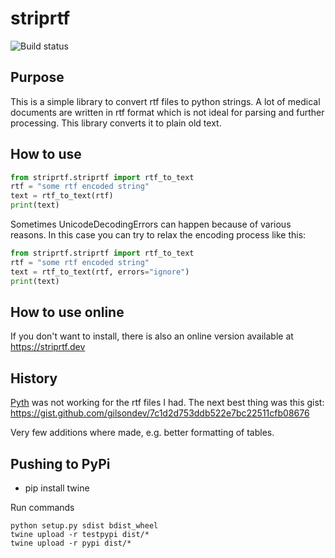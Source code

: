 # striprtf
![Build status](https://github.com/joshy/striprtf/workflows/striprtf%20build/badge.svg)

## Purpose
This is a simple library to convert rtf files to python strings. A lot of
medical documents are written in rtf format which is not ideal for parsing
and further processing. This library converts it to plain old text.

## How to use
```python
from striprtf.striprtf import rtf_to_text
rtf = "some rtf encoded string"
text = rtf_to_text(rtf)
print(text)
```
Sometimes UnicodeDecodingErrors can happen because of various reasons.
In this case you can try to relax the encoding process like this:
```python
from striprtf.striprtf import rtf_to_text
rtf = "some rtf encoded string"
text = rtf_to_text(rtf, errors="ignore")
print(text)
```

## How to use online
If you don't want to install, there is also an online version available at https://striprtf.dev


## History
[Pyth](https://github.com/brendonh/pyth) was not working for the rtf files I
had. The next best thing was this gist:
https://gist.github.com/gilsondev/7c1d2d753ddb522e7bc22511cfb08676

Very few additions where made, e.g. better formatting of tables.

## Pushing to PyPi
 * pip install twine


Run commands
```
python setup.py sdist bdist_wheel
twine upload -r testpypi dist/*
twine upload -r pypi dist/*
```

